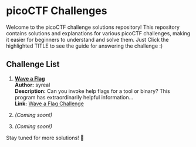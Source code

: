 # picoCTF Challenges

Welcome to the picoCTF challenge solutions repository! This repository contains solutions and explanations for various picoCTF challenges, making it easier for beginners to understand and solve them.
Just Click the highlighted TITLE to see the guide for answering the challenge :)

## Challenge List

1. [**Wave a Flag**](https://github.com/yurialfrance/picoCTF-guide/blob/main/wave-a-flag.md)  
   **Author:** syreal  
   **Description:** Can you invoke help flags for a tool or binary? This program has extraordinarily helpful information...  
   **Link:** [Wave a Flag Challenge](https://play.picoctf.org/practice/challenge/170?difficulty=1&page=1&search=wave%20a%20flag)

2. *(Coming soon!)*
3. *(Coming soon!)*

Stay tuned for more solutions! 🚀

